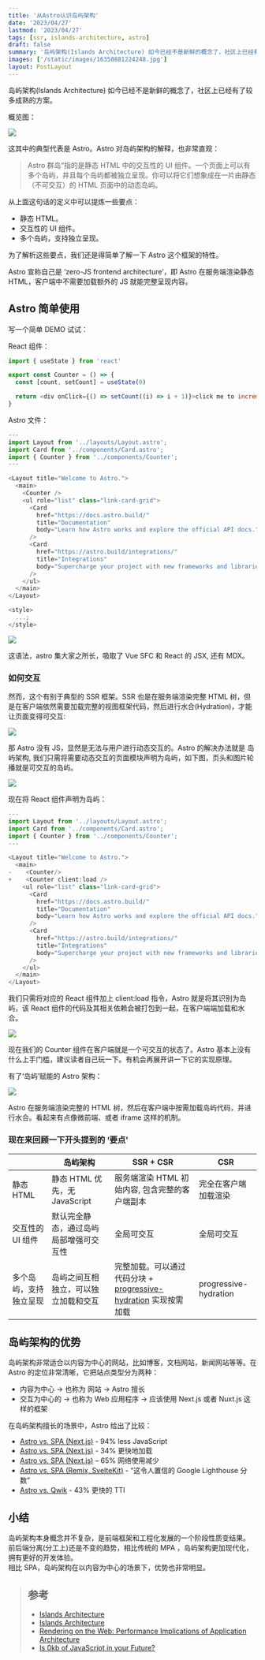 ```yaml
---
title: '从Astro认识岛屿架构'
date: '2023/04/27'
lastmod: '2023/04/27'
tags: [ssr, islands-architecture, astro]
draft: false
summary: '岛屿架构(Islands Architecture) 如今已经不是新鲜的概念了，社区上已经有了较多成熟的方案。这其中的典型代表是 Astro。'
images: ['/static/images/16350881224248.jpg']
layout: PostLayout
---
```


岛屿架构(Islands Architecture) 如今已经不是新鲜的概念了，社区上已经有了较多成熟的方案。

概览图：

![](/m-picture/islands-architecture/overview-map.png)

这其中的典型代表是 Astro。Astro 对岛屿架构的解释，也非常直观：

> Astro 群岛“指的是静态 HTML 中的交互性的 UI 组件。一个页面上可以有多个岛屿，并且每个岛屿都被独立呈现。你可以将它们想象成在一片由静态（不可交互）的 HTML 页面中的动态岛屿。

从上面这句话的定义中可以提炼一些要点：

- 静态 HTML。
- 交互性的 UI 组件。
- 多个岛屿，支持独立呈现。

为了解析这些要点，我们还是得简单了解一下 Astro 这个框架的特性。

Astro 宣称自己是 ‘zero-JS frontend architecture’，即 Astro 在服务端渲染静态 HTML，客户端中不需要加载额外的 JS 就能完整呈现内容。

## Astro 简单使用

写一个简单 DEMO 试试：

React 组件：

```js
import { useState } from 'react'

export const Counter = () => {
  const [count, setCount] = useState(0)

  return <div onClick={() => setCount((i) => i + 1)}>click me to increment: {count}</div>
}
```

Astro 文件：

```js
---
import Layout from '../layouts/Layout.astro';
import Card from '../components/Card.astro';
import { Counter } from '../components/Counter';
---

<Layout title="Welcome to Astro.">
  <main>
    <Counter />
    <ul role="list" class="link-card-grid">
      <Card
        href="https://docs.astro.build/"
        title="Documentation"
        body="Learn how Astro works and explore the official API docs."
      />
      <Card
        href="https://astro.build/integrations/"
        title="Integrations"
        body="Supercharge your project with new frameworks and libraries."
      />
    </ul>
  </main>
</Layout>

<style>
  ...;
</style>
```

![](/m-picture/islands-architecture/astro-demo.png)

这语法，astro 集大家之所长，吸取了 Vue SFC 和 React 的 JSX, 还有 MDX。

### 如何交互

然而，这个有别于典型的 SSR 框架。SSR 也是在服务端渲染完整 HTML 树，但是在客户端依然需要加载完整的视图框架代码，然后进行水合(Hydration)，才能让页面变得可交互:

![](/m-picture/islands-architecture/hydrate.png)

那 Astro 没有 JS，显然是无法与用户进行动态交互的。Astro 的解决办法就是 岛屿架构, 我们只需将需要动态交互的页面模块声明为岛屿，如下图，页头和图片轮播就是可交互的岛屿。

![](/m-picture/islands-architecture/island.png)

现在将 React 组件声明为岛屿：

```js
---
import Layout from '../layouts/Layout.astro';
import Card from '../components/Card.astro';
import { Counter } from '../components/Counter';
---

<Layout title="Welcome to Astro.">
  <main>
-    <Counter/>
+    <Counter client:load />
    <ul role="list" class="link-card-grid">
      <Card
        href="https://docs.astro.build/"
        title="Documentation"
        body="Learn how Astro works and explore the official API docs."
      />
      <Card
        href="https://astro.build/integrations/"
        title="Integrations"
        body="Supercharge your project with new frameworks and libraries."
      />
    </ul>
  </main>
</Layout>
```

我们只需将对应的 React 组件加上 client:load 指令，Astro 就是将其识别为岛屿，该 React 组件的代码及其相关依赖会被打包到一起，在客户端端加载和水合。

![](/m-picture/islands-architecture/astro-demo-2.png)

现在我们的 Counter 组件在客户端就是一个可交互的状态了。Astro 基本上没有什么上手门槛，建议读者自己玩一下。有机会再展开讲一下它的实现原理。

有了‘岛屿’赋能的 Astro 架构：

![](/m-picture/islands-architecture/astro-hydrate.png)

Astro 在服务端渲染完整的 HTML 树，然后在客户端中按需加载岛屿代码，并进行水合。看起来有点像微前端、或者 iframe 这样的机制。

### 现在来回顾一下开头提到的 ‘要点’

|                        | 岛屿架构                               | SSR + CSR                                                                                                               | CSR                   |
| ---------------------- | -------------------------------------- | ----------------------------------------------------------------------------------------------------------------------- | --------------------- |
| 静态 HTML              | 静态 HTML 优先，无 JavaScript          | 服务端渲染 HTML 初始内容, 包含完整的客户端副本                                                                          | 完全在客户端加载渲染  |
| 交互性的 UI 组件       | 默认完全静态，通过岛屿局部增强可交互性 | 全局可交互                                                                                                              | 全局可交互            |
| 多个岛屿，支持独立呈现 | 岛屿之间互相独立，可以独立加载和交互   | 完整加载。可以通过代码分块 + [progressive-hydration](https://www.patterns.dev/posts/progressive-hydration) 实现按需加载 | progressive-hydration |

## 岛屿架构的优势

岛屿架构非常适合以内容为中心的网站，比如博客，文档网站，新闻网站等等。在 Astro 的定位非常清晰，它把站点类型分为两种：

- 内容为中心 → 也称为 网站 → Astro 擅长
- 交互为中心的 → 也称为 Web 应用程序 → 应该使用 Next.js 或者 Nuxt.js 这样的框架

在岛屿架构擅长的场景中，Astro 给出了比较：

- [Astro vs. SPA (Next.js)](https://twitter.com/t3dotgg/status/1437195415439360003) - 94% less JavaScript
- [Astro vs. SPA (Next.js)](https://twitter.com/jlengstorf/status/1442707241627385860?lang=en) - 34% 更快地加载
- [Astro vs. SPA (Next.js)](https://vanntile.com/blog/next-to-astro) – 65% 网络使用减少
- [Astro vs. SPA (Remix, SvelteKit)](https://www.youtube.com/watch?v=2ZEMb_H-LYE&t=8163s) - “这令人置信的 Google Lighthouse 分数”
- [Astro vs. Qwik](https://www.youtube.com/watch?v=2ZEMb_H-LYE&t=8504s) - 43% 更快的 TTI

## 小结

岛屿架构本身概念并不复杂，是前端框架和工程化发展的一个阶段性质变结果。  
前后端分离(分工上)还是不变的趋势，相比传统的 MPA ，岛屿架构更加现代化，拥有更好的开发体验。  
相比 SPA，岛屿架构在以内容为中心的场景下，优势也非常明显。

> ## 参考
>
> - [Islands Architecture](https://www.patterns.dev/posts/islands-architecture)
> - [Islands Architecture](https://jasonformat.com/islands-architecture/)
> - [Rendering on the Web: Performance Implications of Application Architecture](https://www.youtube.com/watch?v=k-A2VfuUROg)
> - [Is 0kb of JavaScript in your Future?](https://dev.to/this-is-learning/is-0kb-of-javascript-in-your-future-48og)
